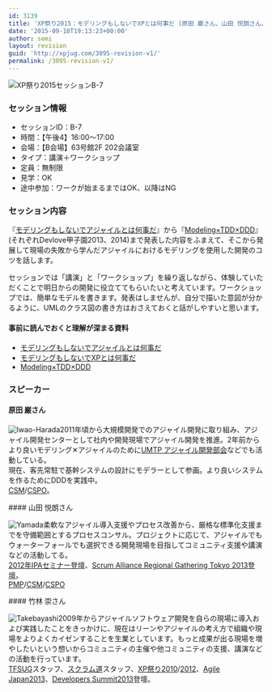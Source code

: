 ```yaml
---
id: 3139
title: 'XP祭り2015：モデリングもしないでXPとは何事だ (原田 巌さん、山田 悦朗さん、竹林 崇さん)'
date: '2015-09-10T19:13:23+00:00'
author: semi
layout: revision
guid: 'http://xpjug.com/3095-revision-v1/'
permalink: /3095-revision-v1/
---
```


![XP祭り2015セッションB-7](http://xpjug.com/wp-content/uploads/2015/09/xp2015_session_b7.png)

### セッション情報

- セッションID：B-7
- 時間：【午後4】16:00～17:00
- 会場：【B会場】63号館2F 202会議室
- タイプ：講演＋ワークショップ
- 定員：無制限
- 見学：OK
- 途中参加：ワークが始まるまではOK、以降はNG

### セッション内容

『[モデリングもしないでアジャイルとは何事だ](http://www.slideshare.net/iwaoRd/ss-28075252)』から『[Modeling×TDD×DDD](http://www.slideshare.net/iwaoRd/modelingtddddd)』(それぞれDevlove甲子園2013、2014)まで発表した内容をふまえて、そこから発展して現場の失敗から学んだアジャイルにおけるモデリングを使用した開発のコツを話します。

セッションでは「講演」と「ワークショップ」を繰り返しながら、体験していただくことで明日からの開発に役立ててもらいたいと考えています。ワークショップでは、簡単なモデルを書きます。発表はしませんが、自分で描いた意図が分かるように、UMLのクラス図の書き方はおさえておくと話がしやすいと思います。

#### 事前に読んでおくと理解が深まる資料

- [モデリングもしないでアジャイルとは何事だ](http://www.slideshare.net/iwaoRd/ss-28075252)
- [モデリングもしないでXPとは何事だ](http://www.slideshare.net/iwaoRd/xp-38774811)
- [Modeling×TDD×DDD](http://www.slideshare.net/iwaoRd/modelingtddddd)

### スピーカー

#### 原田 巌さん

![Iwao-Harada](http://xpjug.com/wp-content/uploads/2015/09/Iwao-Harada.png)2011年頃から大規模開発でのアジャイル開発に取り組み、アジャイル開発センターとして社内や開発現場でアジャイル開発を推進。2年前からより良いモデリング✕アジャイルのために[UMTP アジャイル開発部会](http://www.umtp-japan.org/modules/introduction1/index.php?id=36)などでも活動している。  
現在、客先常駐で基幹システムの設計にモデラーとして参画。より良いシステムを作るためにDDDを実践中。  
[CSM](https://www.scrumalliance.org/certifications/practitioners/certified-scrummaster-csm)/[CSPO](https://www.scrumalliance.org/certifications/practitioners/cspo-certification)。

<div style="clear:both;"></div>#### 山田 悦朗さん

![Yamada](http://xpjug.com/wp-content/uploads/2015/09/Yamada.png)柔軟なアジャイル導入支援やプロセス改善から、厳格な標準化支援までを守備範囲とするプロセスコンサル。プロジェクトに応じて、アジャイルでもウォーターフォールでも選択できる開発現場を目指してコミュニティ支援や講演などの活動してる。  
[2012年IPAセミナー登壇](http://www.ipa.go.jp/sec/softwareengineering/seminar/20120116.html)、[Scrum Alliance Regional Gathering Tokyo 2013登壇](http://scrumgatheringtokyo.org/2013/?page_id=148#S1A-6)。  
[PMP](http://www.pmi.org/Certification/Project-Management-Professional-PMP.aspx)/[CSM](https://www.scrumalliance.org/certifications/practitioners/certified-scrummaster-csm)/[CSPO](https://www.scrumalliance.org/certifications/practitioners/cspo-certification)

<div style="clear:both;"></div>#### 竹林 崇さん

![Takebayashi](http://xpjug.com/wp-content/uploads/2015/09/Takebayashi.png)2009年からアジャイルソフトウェア開発を自らの現場に導入および実践したことをきっかけに、現在はリーンやアジャイルの考え方で組織や現場をよりよくカイゼンすることを生業としています。もっと成果が出る現場を増やしたいという想いからコミュニティの主催や他コミュニティの支援、講演などの活動を行っています。  
[TFSUG](https://tfsug.doorkeeper.jp/)スタッフ、[スクラム道](http://www.taoofscrum.org/)スタッフ、[XP祭り2010](http://kokucheese.com/event/index/2167/)/[2012](http://xpjug.com/xp2012/)、[Agile Japan2013](http://www.agilejapan.org/2013)、[Developers Summit2013](http://event.shoeisha.jp/devsumi/2013)登壇。